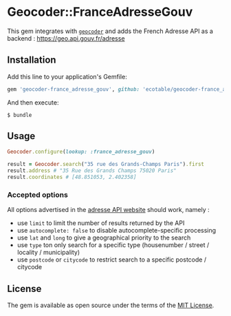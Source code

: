 # Geocoder::FranceAdresseGouv

This gem integrates with [`geocoder`](https://github.com/alexreisner/geocoder) and adds the French Adresse API as a backend : https://geo.api.gouv.fr/adresse


## Installation

Add this line to your application's Gemfile:

```ruby
gem 'geocoder-france_adresse_gouv', github: 'ecotable/geocoder-france_adresse_gouv'
```

And then execute:

    $ bundle

## Usage

```ruby
Geocoder.configure(lookup: :france_adresse_gouv)

result = Geocoder.search("35 rue des Grands-Champs Paris").first
result.address # "35 Rue des Grands Champs 75020 Paris"
result.coordinates # [48.851053, 2.402358]
```

### Accepted options

All options advertised in the [adresse API website](https://geo.api.gouv.fr/adresse) should work, namely : 

- use `limit` to limit the number of results returned by the API
- use `autocomplete: false` to disable autocomplete-specific processing
- use `lat` and `long` to give a geographical priority to the search
- use `type` ton only search for a specific type (housenumber / street / locality / municipality)
- use `postcode` or `citycode` to restrict search to a specific postcode / citycode

## License

The gem is available as open source under the terms of the [MIT License](https://opensource.org/licenses/MIT).
